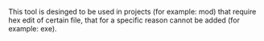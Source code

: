This tool is desinged to be used in projects (for example: mod) that require hex edit of certain file, that for a specific reason cannot be added (for example: exe).
